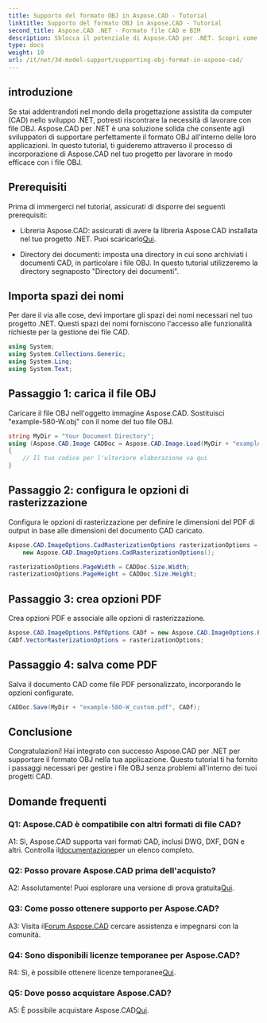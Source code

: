 ```yaml
---
title: Supporto del formato OBJ in Aspose.CAD - Tutorial
linktitle: Supporto del formato OBJ in Aspose.CAD - Tutorial
second_title: Aspose.CAD .NET - Formato file CAD e BIM
description: Sblocca il potenziale di Aspose.CAD per .NET. Scopri come supportare perfettamente il formato OBJ nelle tue applicazioni CAD con questo tutorial passo passo.
type: docs
weight: 10
url: /it/net/3d-model-support/supporting-obj-format-in-aspose-cad/
---
```

## introduzione

Se stai addentrandoti nel mondo della progettazione assistita da computer (CAD) nello sviluppo .NET, potresti riscontrare la necessità di lavorare con file OBJ. Aspose.CAD per .NET è una soluzione solida che consente agli sviluppatori di supportare perfettamente il formato OBJ all'interno delle loro applicazioni. In questo tutorial, ti guideremo attraverso il processo di incorporazione di Aspose.CAD nel tuo progetto per lavorare in modo efficace con i file OBJ.

## Prerequisiti

Prima di immergerci nel tutorial, assicurati di disporre dei seguenti prerequisiti:

-  Libreria Aspose.CAD: assicurati di avere la libreria Aspose.CAD installata nel tuo progetto .NET. Puoi scaricarlo[Qui](https://releases.aspose.com/cad/net/).

- Directory dei documenti: imposta una directory in cui sono archiviati i documenti CAD, in particolare i file OBJ. In questo tutorial utilizzeremo la directory segnaposto "Directory dei documenti".

## Importa spazi dei nomi

Per dare il via alle cose, devi importare gli spazi dei nomi necessari nel tuo progetto .NET. Questi spazi dei nomi forniscono l'accesso alle funzionalità richieste per la gestione dei file CAD.

```csharp
using System;
using System.Collections.Generic;
using System.Linq;
using System.Text;
```


## Passaggio 1: carica il file OBJ

Caricare il file OBJ nell'oggetto immagine Aspose.CAD. Sostituisci "example-580-W.obj" con il nome del tuo file OBJ.

```csharp
string MyDir = "Your Document Directory";
using (Aspose.CAD.Image CADDoc = Aspose.CAD.Image.Load(MyDir + "example-580-W.obj"))
{
    // Il tuo codice per l'ulteriore elaborazione va qui
}
```

## Passaggio 2: configura le opzioni di rasterizzazione

Configura le opzioni di rasterizzazione per definire le dimensioni del PDF di output in base alle dimensioni del documento CAD caricato.

```csharp
Aspose.CAD.ImageOptions.CadRasterizationOptions rasterizationOptions =
    new Aspose.CAD.ImageOptions.CadRasterizationOptions();

rasterizationOptions.PageWidth = CADDoc.Size.Width;
rasterizationOptions.PageHeight = CADDoc.Size.Height;
```

## Passaggio 3: crea opzioni PDF

Crea opzioni PDF e associale alle opzioni di rasterizzazione.

```csharp
Aspose.CAD.ImageOptions.PdfOptions CADf = new Aspose.CAD.ImageOptions.PdfOptions();
CADf.VectorRasterizationOptions = rasterizationOptions;
```

## Passaggio 4: salva come PDF

Salva il documento CAD come file PDF personalizzato, incorporando le opzioni configurate.

```csharp
CADDoc.Save(MyDir + "example-580-W_custom.pdf", CADf);
```

## Conclusione

Congratulazioni! Hai integrato con successo Aspose.CAD per .NET per supportare il formato OBJ nella tua applicazione. Questo tutorial ti ha fornito i passaggi necessari per gestire i file OBJ senza problemi all'interno dei tuoi progetti CAD.

## Domande frequenti

### Q1: Aspose.CAD è compatibile con altri formati di file CAD?

 A1: Sì, Aspose.CAD supporta vari formati CAD, inclusi DWG, DXF, DGN e altri. Controlla il[documentazione](https://reference.aspose.com/cad/net/)per un elenco completo.

### Q2: Posso provare Aspose.CAD prima dell'acquisto?

 A2: Assolutamente! Puoi esplorare una versione di prova gratuita[Qui](https://releases.aspose.com/).

### Q3: Come posso ottenere supporto per Aspose.CAD?

 A3: Visita il[Forum Aspose.CAD](https://forum.aspose.com/c/cad/19) cercare assistenza e impegnarsi con la comunità.

### Q4: Sono disponibili licenze temporanee per Aspose.CAD?

 R4: Sì, è possibile ottenere licenze temporanee[Qui](https://purchase.aspose.com/temporary-license/).

### Q5: Dove posso acquistare Aspose.CAD?

 A5: È possibile acquistare Aspose.CAD[Qui](https://purchase.aspose.com/buy).